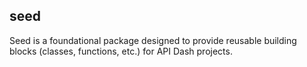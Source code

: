 ## seed

Seed is a foundational package designed to provide reusable building blocks (classes, functions, etc.) for API Dash projects.

